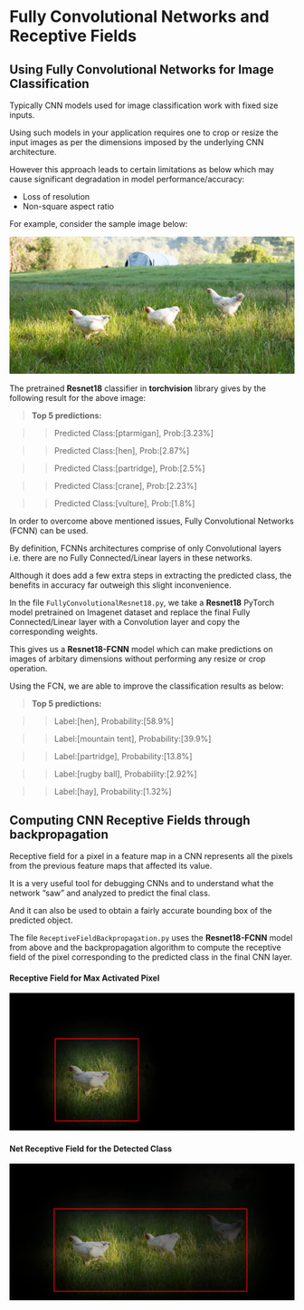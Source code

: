 # Fully Convolutional Networks and Receptive Fields

## Using Fully Convolutional Networks for Image Classification

Typically CNN models used for image classification work with fixed size inputs.

Using such models in your application requires one to crop or resize the input images as per the dimensions imposed by the underlying CNN architecture.

However this approach leads to certain limitations as below which may cause significant degradation in model performance/accuracy:
- Loss of resolution
- Non-square aspect ratio

For example, consider the sample image below:

![Sample Image](bird5.jpg "bird5")

The pretrained **Resnet18** classifier in **torchvision** library gives by the following result for the above image:
> **Top 5 predictions:**

>> Predicted Class:[ptarmigan], Prob:[3.23%]

>> Predicted Class:[hen], Prob:[2.87%]

>> Predicted Class:[partridge], Prob:[2.5%]

>> Predicted Class:[crane], Prob:[2.23%]

>> Predicted Class:[vulture], Prob:[1.8%]


In order to overcome above mentioned issues, Fully Convolutional Networks (FCNN) can be used.

By definition, FCNNs architectures comprise of only Convolutional layers i.e. there are no Fully Connected/Linear layers in these networks.

Although it does add a few extra steps in extracting the predicted class, the benefits in accuracy far outweigh this slight inconvenience.

In the file `FullyConvolutionalResnet18.py`, we take a **Resnet18** PyTorch model pretrained on Imagenet dataset and replace the final Fully Connected/Linear layer with a Convolution layer and copy the corresponding weights.

This gives us a **Resnet18-FCNN** model which can make predictions on images of arbitary dimensions without performing any resize or crop operation.

Using the FCN, we are able to improve the classification results as below:
> **Top 5 predictions:**

>> Label:[hen], Probability:[58.9%]

>> Label:[mountain tent], Probability:[39.9%]

>> Label:[partridge], Probability:[13.8%]

>> Label:[rugby ball], Probability:[2.92%]

>> Label:[hay], Probability:[1.32%]

## Computing CNN Receptive Fields through backpropagation

Receptive field for a pixel in a feature map in a CNN represents all the pixels from the previous feature maps that affected its value.

It is a very useful tool for debugging CNNs and to understand what the network “saw” and analyzed to predict the final class.

And it can also be used to obtain a fairly accurate bounding box of the predicted object.

The file `ReceptiveFieldBackpropagation.py` uses the **Resnet18-FCNN** model from above and the backpropagation algorithm to compute the receptive field of the pixel corresponding to the predicted class in the final CNN layer.

#### Receptive Field for Max Activated Pixel

![Receptive Field for Max Activated Pixel](max_activation.png "max_activation")

#### Net Receptive Field for the Detected Class

![Net Receptive Field for the Detected Class](receptive_field.png "receptive_field")
